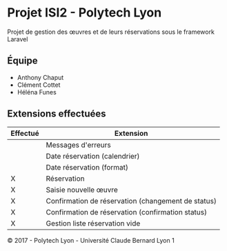 # Projet ISI2 - Polytech Lyon

Projet de gestion des œuvres et de leurs réservations sous le framework Laravel

## Équipe

- Anthony Chaput
- Clément Cottet
- Héléna Funes

## Extensions effectuées

| Effectué  | Extension  |
|---|---|
|   | Messages d'erreurs  |
|   | Date réservation (calendrier)  | 
|   | Date réservation (format)  |
| X | Réservation  |
| X | Saisie nouvelle œuvre  |
| X | Confirmation de réservation (changement de status)  |
| X | Confirmation de réservation (confirmation status) |
| X | Gestion liste réservation vide  |

© 2017 - Polytech Lyon - Université Claude Bernard Lyon 1 
